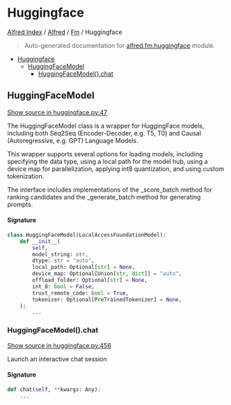 # Huggingface

[Alfred Index](../../README.md#alfred-index) /
[Alfred](../index.md#alfred) /
[Fm](./index.md#fm) /
Huggingface

> Auto-generated documentation for [alfred.fm.huggingface](../../../alfred/fm/huggingface.py) module.

- [Huggingface](#huggingface)
  - [HuggingFaceModel](#huggingfacemodel)
    - [HuggingFaceModel().chat](#huggingfacemodel()chat)

## HuggingFaceModel

[Show source in huggingface.py:47](../../../alfred/fm/huggingface.py#L47)

The HuggingFaceModel class is a wrapper for HuggingFace models,
including both Seq2Seq (Encoder-Decoder, e.g. T5, T0) and Causal
(Autoregressive, e.g. GPT) Language Models.

This wrapper supports several options for loading models, including
specifying the data type, using a local path for the model hub, using
 a device map for parallelization, applying int8 quantization, and
 using custom tokenization.

The interface includes implementations of the _score_batch method
for ranking candidates and the _generate_batch method for generating prompts.

#### Signature

```python
class HuggingFaceModel(LocalAccessFoundationModel):
    def __init__(
        self,
        model_string: str,
        dtype: str = "auto",
        local_path: Optional[str] = None,
        device_map: Optional[Union[str, dict]] = "auto",
        offload_folder: Optional[str] = None,
        int_8: bool = False,
        trust_remote_code: bool = True,
        tokenizer: Optional[PreTrainedTokenizer] = None,
    ):
        ...
```

### HuggingFaceModel().chat

[Show source in huggingface.py:456](../../../alfred/fm/huggingface.py#L456)

Launch an interactive chat session

#### Signature

```python
def chat(self, **kwargs: Any):
    ...
```


